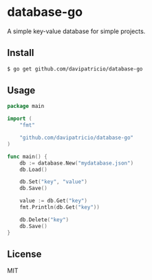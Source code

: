 # database-go

A simple key-value database for simple projects.

## Install

```sh
$ go get github.com/davipatricio/database-go
```

## Usage
```go
package main

import (
    "fmt"

    "github.com/davipatricio/database-go"
)

func main() {
    db := database.New("mydatabase.json")
    db.Load()

    db.Set("key", "value")
    db.Save()

    value := db.Get("key")
    fmt.Println(db.Get("key"))

    db.Delete("key")
    db.Save()
}
```

## License
MIT